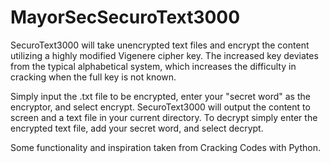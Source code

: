 # MayorSecSecuroText3000

SecuroText3000 will take unencrypted text files and encrypt the content utilizing a highly modified Vigenere cipher key. The increased key deviates from the typical alphabetical system, which increases the difficulty in cracking when the full key is not known.  

Simply input the .txt file to be encrypted, enter your "secret word" as the encryptor, and select encrypt.  SecuroText3000 will output the content to screen and a text file in your current directory.  To decrypt simply enter the encrypted text file, add your secret word, and select decrypt.  

Some functionality and inspiration taken from Cracking Codes with Python.
